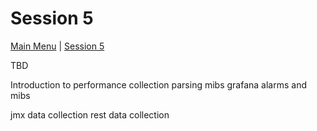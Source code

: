 # Session 5

[Main Menu](../README.md) | [Session 5](../session5/README.md)

TBD

Introduction to performance collection
parsing mibs
grafana alarms and mibs

jmx data collection
rest data collection
